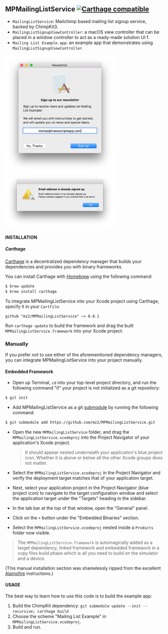## MPMailingListService [![Carthage compatible](https://img.shields.io/badge/Carthage-compatible-4BC51D.svg?style=flat)](https://github.com/Carthage/Carthage)

- `MailingListService`: Mailchimp based mailing list signup service, backed by ChimpKit3.
- `MailingListSignupViewController`: a macOS view controller that can be placed in a window controller to act as a ready-made solution UI f.
- `Mailing List Example.app`: an example app that demonstrates using `MailingListSignupViewController`.

<img title="Example A" src="./example-1.png" width="350" />
<br/>
<img title="Example B" src="./example-2.png" width="350" />

#### INSTALLATION

##### Carthage

[Carthage](https://github.com/Carthage/Carthage) is a decentralized dependency manager that builds your dependencies and provides you with binary frameworks.

You can install Carthage with [Homebrew](http://brew.sh/) using the following command:

```bash
$ brew update
$ brew install carthage
```

To integrate MPMailingListService into your Xcode project using Carthage, specify it in your `Cartfile`:

```ogdl
github "mz2/MPMailingListService" ~> 0.0.1
```

Run `carthage update` to build the framework and drag the built `MPMailingListService.framework` into your Xcode project.

### Manually

If you prefer not to use either of the aforementioned dependency managers, you can integrate MPMailingListService into your project manually.

#### Embedded Framework

- Open up Terminal, `cd` into your top-level project directory, and run the following command "if" your project is not initialized as a git repository:

```bash
$ git init
```

- Add MPMailingListService as a git [submodule](http://git-scm.com/docs/git-submodule) by running the following command:

```bash
$ git submodule add https://github.com/mz2/MPMailingListService.git
```

- Open the new `MPMailingListService` folder, and drag the `MPMailingListService.xcodeproj` into the Project Navigator of your application's Xcode project.

    > It should appear nested underneath your application's blue project icon. Whether it is above or below all the other Xcode groups does not matter.

- Select the `MPMailingListService.xcodeproj` in the Project Navigator and verify the deployment target matches that of your application target.
- Next, select your application project in the Project Navigator (blue project icon) to navigate to the target configuration window and select the application target under the "Targets" heading in the sidebar.
- In the tab bar at the top of that window, open the "General" panel.
- Click on the `+` button under the "Embedded Binaries" section.
- Select the `MPMailingListService.xcodeproj` nested inside a `Products` folder now visible.

> The `MPMailingListService.framework` is automagically added as a target dependency, linked framework and embedded framework in a copy files build phase which is all you need to build on the simulator and a device.

(This manual installation section was shamelessly ripped from the excellent [Alamofire](github.com/alamofire/Alamofire) instructions.)

#### USAGE

The best way to learn how to use this code is to build the example app:

1. Build the ChimpKit dependency: `git submodule update --init --recursive; carthage build`
2. Choose the scheme "Mailing List Example" in `MPMailingListService.xcodeproj`.
3. Build and run.